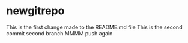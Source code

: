 # newgitrepo
This is the first change made to the README.md file
This is the second commit
second branch MMMM
push again